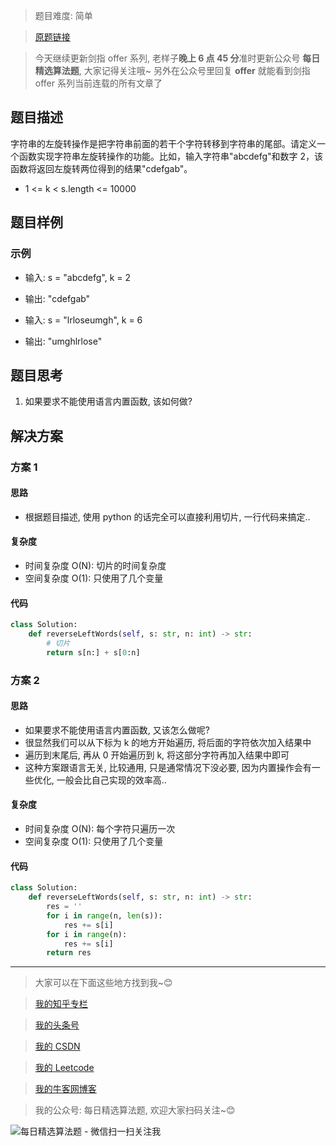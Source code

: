 > 题目难度: 简单

> [原题链接](https://leetcode-cn.com/problems/zuo-xuan-zhuan-zi-fu-chuan-lcof/)

> 今天继续更新剑指 offer 系列, 老样子**晚上 6 点 45 分**准时更新公众号 **每日精选算法题**, 大家记得关注哦~ 另外在公众号里回复 **offer** 就能看到剑指 offer 系列当前连载的所有文章了

## 题目描述

字符串的左旋转操作是把字符串前面的若干个字符转移到字符串的尾部。请定义一个函数实现字符串左旋转操作的功能。比如，输入字符串"abcdefg"和数字 2，该函数将返回左旋转两位得到的结果"cdefgab"。

- 1 <= k < s.length <= 10000

## 题目样例

### 示例

- 输入: s = "abcdefg", k = 2
- 输出: "cdefgab"

- 输入: s = "lrloseumgh", k = 6
- 输出: "umghlrlose"

## 题目思考

1. 如果要求不能使用语言内置函数, 该如何做?

## 解决方案

### 方案 1

#### 思路

- 根据题目描述, 使用 python 的话完全可以直接利用切片, 一行代码来搞定..

#### 复杂度

- 时间复杂度 O(N): 切片的时间复杂度
- 空间复杂度 O(1): 只使用了几个变量

#### 代码

```python
class Solution:
    def reverseLeftWords(self, s: str, n: int) -> str:
        # 切片
        return s[n:] + s[0:n]
```

### 方案 2

#### 思路

- 如果要求不能使用语言内置函数, 又该怎么做呢?
- 很显然我们可以从下标为 k 的地方开始遍历, 将后面的字符依次加入结果中
- 遍历到末尾后, 再从 0 开始遍历到 k, 将这部分字符再加入结果中即可
- 这种方案跟语言无关, 比较通用, 只是通常情况下没必要, 因为内置操作会有一些优化, 一般会比自己实现的效率高..

#### 复杂度

- 时间复杂度 O(N): 每个字符只遍历一次
- 空间复杂度 O(1): 只使用了几个变量

#### 代码

```python
class Solution:
    def reverseLeftWords(self, s: str, n: int) -> str:
        res = ''
        for i in range(n, len(s)):
            res += s[i]
        for i in range(n):
            res += s[i]
        return res
```

---

> 大家可以在下面这些地方找到我~😊

> [我的知乎专栏](https://zhuanlan.zhihu.com/c_1242508721932464128)

> [我的头条号](https://www.toutiao.com/c/user/1090304683804520/#mid=1671643017345028)

> [我的 CSDN](https://me.csdn.net/zjulyx1993)

> [我的 Leetcode](https://leetcode-cn.com/u/suibianfahui/)

> [我的牛客网博客](https://blog.nowcoder.net/zjulyx)

> 我的公众号: 每日精选算法题, 欢迎大家扫码关注~😊

![每日精选算法题 - 微信扫一扫关注我](https://mmbiz.qpic.cn/mmbiz_jpg/1KjZicMlYPMgZWmoL4eYcs6UcfmvsetDWME2YJyaCp9oT9z3U573FWENBNhyOByxYI0epew6O37hiaOhdh90QeJg/640?wx_fmt=jpeg&tp=webp&wxfrom=5&wx_lazy=1&wx_co=1)
